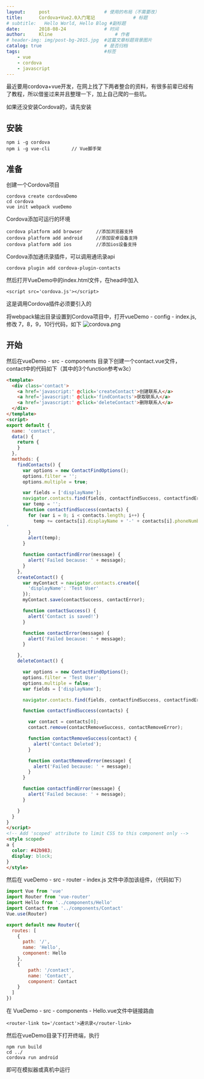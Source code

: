 ```yaml
---
layout:     post   				    # 使用的布局（不需要改）
title:      Cordova+Vue2.0入门笔记 				# 标题 
# subtitle:   Hello World, Hello Blog #副标题
date:       2018-08-24 				# 时间
author:     Kline 						# 作者
# header-img: img/post-bg-2015.jpg 	#这篇文章标题背景图片
catalog: true 						# 是否归档
tags:								#标签
    - vue
    - cordova
    - javascript
---
```


最近要用cordova+vue开发，在网上找了下两者整合的资料，有很多前辈已经有了教程，所以借鉴过来并且整理一下，加上自己爬的一些坑。

如果还没安装Cordova的，请先安装
## 安装
```
npm i -g cordova
npm i -g vue-cli		// Vue脚手架
```
## 准备
创建一个Cordova项目
```
cordova create cordovaDemo
cd cordova
vue init webpack vueDemo
```
Cordova添加可运行的环境
```
cordova platform add browser     //添加浏览器支持
cordova platform add android     //添加安卓设备支持
cordova platform add ios         //添加ios设备支持
```
Cordova添加通讯录插件，可以调用通讯录api
```
cordova plugin add cordova-plugin-contacts
```
然后打开VueDemo中的index.html文件，在head中加入
```
<script src='cordova.js'></script>
```
这是调用Cordova插件必须要引入的

将webpack输出目录设置到Cordova项目中，打开vueDemo - config - index.js,修改 7，8，9，10行代码，如下
![cordova.png](https://i.loli.net/2018/09/27/5bac72f074c15.png)
## 开始
然后在vueDemo - src - components 目录下创建一个contact.vue文件，contact中的代码如下（其中的3个function参考w3c）
```html
<template>
  <div class='contact'>
    <a href='javascript:' @click='createContact'>创建联系人</a>
    <a href='javascript:' @click='findContacts'>获取联系人</a>
    <a href='javascript:' @click='deleteContact'>删除联系人</a>
  </div>
</template>
<script>
export default {
  name: 'contact',
  data() {
    return {
    }
  },
  methods: {
    findContacts() {
      var options = new ContactFindOptions();
      options.filter = '';
      options.multiple = true;

      var fields = ['displayName'];
      navigator.contacts.find(fields, contactfindSuccess, contactfindError, options);
      var temp = '';
      function contactfindSuccess(contacts) {
        for (var i = 0; i < contacts.length; i++) {
          temp += contacts[i].displayName + '-' + contacts[i].phoneNumbers.value + '
'
        }
        alert(temp);
      }

      function contactfindError(message) {
        alert('Failed because: ' + message);
      }
    },
    createContact() {
      var myContact = navigator.contacts.create({
        'displayName': 'Test User'
      });
      myContact.save(contactSuccess, contactError);

      function contactSuccess() {
        alert('Contact is saved!')
      }

      function contactError(message) {
        alert('Failed because: ' + message);
      }

    },
    deleteContact() {

      var options = new ContactFindOptions();
      options.filter = 'Test User';
      options.multiple = false;
      var fields = ['displayName'];

      navigator.contacts.find(fields, contactfindSuccess, contactfindError, options);

      function contactfindSuccess(contacts) {

        var contact = contacts[0];
        contact.remove(contactRemoveSuccess, contactRemoveError);

        function contactRemoveSuccess(contact) {
          alert('Contact Deleted');
        }

        function contactRemoveError(message) {
          alert('Failed because: ' + message);
        }
      }

      function contactfindError(message) {
        alert('Failed because: ' + message);
      }

    }
  }
}
</script>
<!-- Add 'scoped' attribute to limit CSS to this component only -->
<style scoped>
a {
  color: #42b983;
  display: block;
}
</style>
```
然后在 vueDemo - src - router - index.js 文件中添加该组件，（代码如下）
```javascript
import Vue from 'vue'
import Router from 'vue-router'
import Hello from '../components/Hello'
import Contact from '../components/Contact'
Vue.use(Router)

export default new Router({
  routes: [
    {
      path: '/',
      name: 'Hello',
      component: Hello
    },
    {
    	path: '/contact',
    	name: 'Contact',
    	component: Contact
    }
  ]
})
```
在 VueDemo - src - components - Hello.vue文件中链接路由
```
<router-link to='/contact'>通讯录</router-link>
```
然后在vueDemo目录下打开终端，执行
```
npm run build
cd ../
cordova run android
```
即可在模拟器或真机中运行
